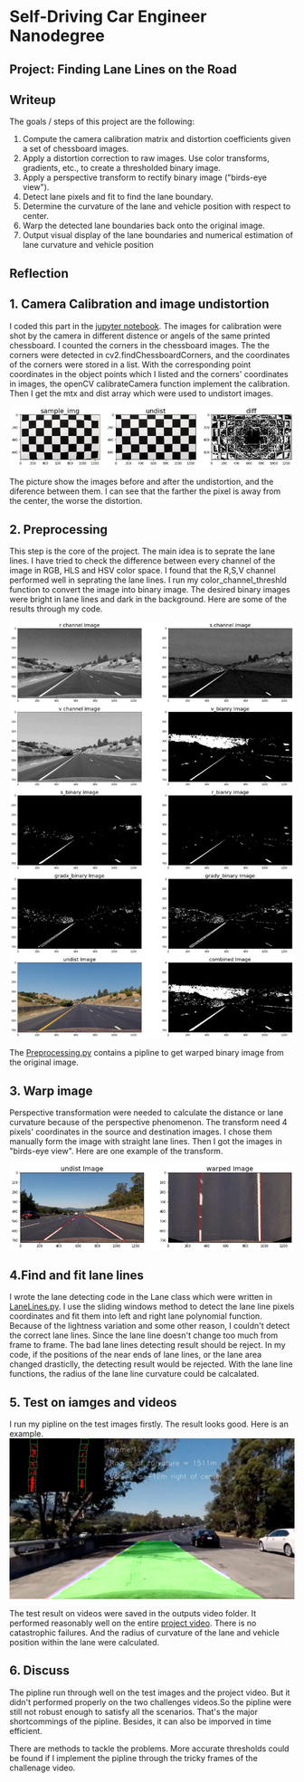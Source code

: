 # **Self-Driving Car Engineer** Nanodegree
## Project: Finding Lane Lines on the Road 
## Writeup

The goals / steps of this project are the following:
1. Compute the camera calibration matrix and distortion coefficients given a set of chessboard images.
1. Apply a distortion correction to raw images.
Use color transforms, gradients, etc., to create a thresholded binary image.
1. Apply a perspective transform to rectify binary image ("birds-eye view").
1. Detect lane pixels and fit to find the lane boundary.
1. Determine the curvature of the lane and vehicle position with respect to center.
1. Warp the detected lane boundaries back onto the original image.
1. Output visual display of the lane boundaries and numerical estimation of lane curvature and vehicle
position

## Reflection
## 1. Camera Calibration and image undistortion

I coded this part in the [jupyter notebook](P2.ipynb). The images for calibration were shot by the camera in different distence or angels of the same printed chessboard. I counted the corners in the chessboard images. The the corners were detected in cv2.findChessboardCorners, and the coordinates of the corners were stored in a list. With the corresponding point coordinates in the object points which I listed and the corners' coordinates in images, the openCV calibrateCamera function implement the calibration. Then I get the mtx and dist array which were used to undistort images.

<img src="output_images/calibration and undistort.png">

The picture show the images before and after the undistortion, and the diference between them. I can see that the farther the pixel is away from the center, the worse the distortion.

## 2. Preprocessing
This step is the core of the project. The main idea is to seprate the lane lines. I have tried to check the difference between every channel of the image in RGB, HLS and HSV color space. I found that the R,S,V channel performed well in seprating the lane lines. I run my color_channel_threshld function to convert the image into binary image. The desired binary images were bright in lane lines and dark in the background. 
Here are some of the results through my code.

<img src="output_images/color channel and thresholds.png">

The [Preprocessing.py](Preprocessing.py) contains a pipline to get warped binary image from the original image. 

## 3. Warp image
Perspective transformation were needed to calculate the distance or lane curvature because of the perspective phenomenon. The transform need 4 pixels' coordinates in the source and destination images. I chose them manually form the image with straight lane lines. Then I got the images in "birds-eye view".
Here are one example of the transform.

<img src="output_images/warped image.png">

## 4.Find and fit lane lines
I wrote the lane detecting code in the Lane class which were written in [LaneLines.py](LaneLines.py). I use the sliding windows method to detect the lane line pixels coordinates and fit them into left and right lane polynomial function. 
Because of the lightness variation and some other reason, I couldn't detect the correct lane lines. Since the lane line doesn't change too much from frame to frame. The bad lane lines detecting result should be reject. In my code, if the positions of the near ends of lane lines, or the lane area changed drasticlly, the detecting result would be rejected.
With the lane line functions, the radius of the lane line curvature could be calcalated. 

## 5. Test on iamges and videos
I run my pipline on the test images firstly. The result looks good. Here is an example.
<img src="output_images/7.jpg">

The test result on videos were saved in the outputs video folder. It performed reasonably well on the entire [project video](output_videos/project_video_out.mp4). There is no catastrophic failures. And the radius of curvature of the lane and vehicle position within the lane were calculated.

## 6. Discuss
The pipline run through well on the test images and the project video. But it didn't performed properly on the two challenges videos.So the pipline were still not robust enough to satisfy all the scenarios. That's the major shortcommings of the pipline. Besides, it can also be imporved in time efficient.

There are methods to tackle the problems. More accurate thresholds could be found if I implement the pipline through the tricky frames of the challenage video. 


